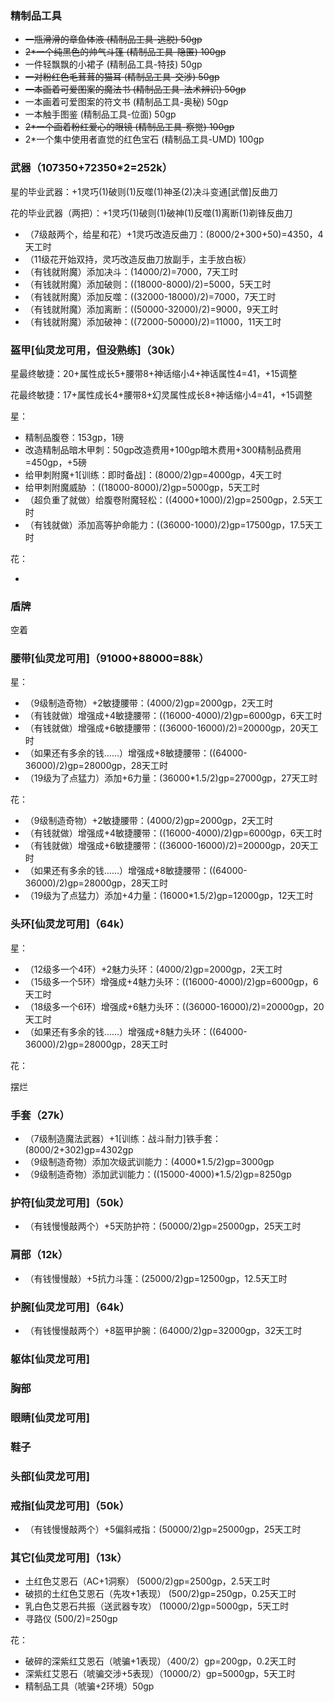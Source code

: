 ### 精制品工具

- ~~一瓶滑滑的章鱼体液 (精制品工具-逃脱) 50gp~~
- ~~2*一个纯黑色的帅气斗篷 (精制品工具-隐匿) 100gp~~
- 一件轻飘飘的小裙子 (精制品工具-特技) 50gp
- ~~一对粉红色毛茸茸的猫耳 (精制品工具-交涉) 50gp~~
- ~~一本画着可爱图案的魔法书 (精制品工具-法术辨识) 50gp~~
- 一本画着可爱图案的符文书 (精制品工具-奥秘) 50gp
- 一本触手图鉴 (精制品工具-位面) 50gp
- ~~2*一个画着粉红爱心的眼镜 (精制品工具-察觉) 100gp~~
- 2*一个集中使用者直觉的红色宝石 (精制品工具-UMD) 100gp

### 武器（107350+72350*2=252k）

星的毕业武器：+1灵巧(1)破则(1)反噬(1)神圣(2)决斗变通[武僧]反曲刀

花的毕业武器（两把）：+1灵巧(1)破则(1)破神(1)反噬(1)离断(1)剃锋反曲刀

- （7级敲两个，给星和花）+1灵巧改造反曲刀：(8000/2+300+50)=4350，4天工时
- （11级花开始双持，灵巧改造反曲刀放副手，主手放白板）
- （有钱就附魔）添加决斗：(14000/2)=7000，7天工时
- （有钱就附魔）添加破则：((18000-8000)/2)=5000，5天工时
- （有钱就附魔）添加反噬：((32000-18000)/2)=7000，7天工时
- （有钱就附魔）添加离断：((50000-32000)/2)=9000，9天工时
- （有钱就附魔）添加破神：((72000-50000)/2)=11000，11天工时

### 盔甲[仙灵龙可用，但没熟练]（30k）

星最终敏捷：20+属性成长5+腰带8+神话缩小4+神话属性4=41，+15调整

花最终敏捷：17+属性成长4+腰带8+幻灵属性成长8+神话缩小4=41，+15调整

星：

- 精制品腹卷：153gp，1磅
- 改造精制品暗木甲刺：50gp改造费用+100gp暗木费用+300精制品费用=450gp，+5磅
- 给甲刺附魔+1[训练：即时备战]：(8000/2)gp=4000gp，4天工时
- 给甲刺附魔威胁 ：((18000-8000)/2)gp=5000gp，5天工时
- （超负重了就做）给腹卷附魔轻松：((4000+1000)/2)gp=2500gp，2.5天工时
- （有钱就做）添加高等护命能力：((36000-1000)/2)gp=17500gp，17.5天工时

花：

- 

### 盾牌

空着

### 腰带[仙灵龙可用]（91000+88000=88k）

星：

- （9级制造奇物）+2敏捷腰带：(4000/2)gp=2000gp，2天工时
- （有钱就做）增强成+4敏捷腰带：((16000-4000)/2)gp=6000gp，6天工时
- （有钱就做）增强成+6敏捷腰带：((36000-16000)/2)=20000gp，20天工时
- （如果还有多余的钱……）增强成+8敏捷腰带：((64000-36000)/2)gp=28000gp，28天工时
- （19级为了点猛力）添加+6力量：(36000*1.5/2)gp=27000gp，27天工时

花：

- （9级制造奇物）+2敏捷腰带：(4000/2)gp=2000gp，2天工时
- （有钱就做）增强成+4敏捷腰带：((16000-4000)/2)gp=6000gp，6天工时
- （有钱就做）增强成+6敏捷腰带：((36000-16000)/2)=20000gp，20天工时
- （如果还有多余的钱……）增强成+8敏捷腰带：((64000-36000)/2)gp=28000gp，28天工时
- （19级为了点猛力）添加+4力量：(16000*1.5/2)gp=12000gp，12天工时

### 头环[仙灵龙可用]（64k）

星：

- （12级多一个4环）+2魅力头环：(4000/2)gp=2000gp，2天工时
- （15级多一个5环）增强成+4魅力头环：((16000-4000)/2)gp=6000gp，6天工时
- （18级多一个6环）增强成+6魅力头环：((36000-16000)/2)=20000gp，20天工时
- （如果还有多余的钱……）增强成+8魅力头环：((64000-36000)/2)gp=28000gp，28天工时

花：

摆烂

### 手套（27k）

- （7级制造魔法武器）+1[训练：战斗耐力]铁手套：(8000/2+302)gp=4302gp
- （9级制造奇物）添加次级武训能力：(4000*1.5/2)gp=3000gp
- （9级制造奇物）添加武训能力：((15000-4000)*1.5/2)gp=8250gp

### 护符[仙灵龙可用]（50k）

- （有钱慢慢敲两个）+5天防护符：(50000/2)gp=25000gp，25天工时

### 肩部（12k）

- （有钱慢慢敲）+5抗力斗篷：(25000/2)gp=12500gp，12.5天工时

### 护腕[仙灵龙可用]（64k）

- （有钱慢慢敲两个）+8盔甲护腕：(64000/2)gp=32000gp，32天工时

### 躯体[仙灵龙可用]

### 胸部

### 眼睛[仙灵龙可用]

### 鞋子

### 头部[仙灵龙可用]

### 戒指[仙灵龙可用]（50k）

- （有钱慢慢敲两个）+5偏斜戒指：(50000/2)gp=25000gp，25天工时

### 其它[仙灵龙可用]（13k）

- 土红色艾恩石（AC+1洞察） (5000/2)gp=2500gp，2.5天工时
- 破损的土红色艾恩石（先攻+1表现） (500/2)gp=250gp，0.25天工时
- 乳白色艾恩石共振（送武器专攻） (10000/2)gp=5000gp，5天工时
- 寻路仪 (500/2)=250gp

花：

- 破碎的深紫红艾恩石（唬骗+1表现）（400/2）gp=200gp，0.2天工时
- 深紫红艾恩石（唬骗交涉+5表现）（10000/2）gp=5000gp，5天工时
- 精制品工具（唬骗+2环境）50gp